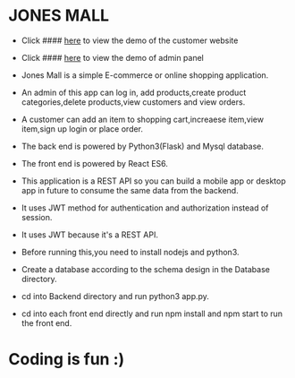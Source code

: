 # JONES MALL

* Click #### [here](https://jones-mall.web.app/) to view the demo of the customer website
* Click #### [here](https://jones-mall-admin-99498.web.app/) to view the demo of admin panel

* Jones Mall is a simple E-commerce or online shopping application.
* An admin of this app can log in, add products,create product categories,delete   products,view customers and view orders.
* A customer can add an item to shopping cart,increaese item,view item,sign up login or place order.
* The back end is powered by Python3(Flask) and Mysql database.
* The front end is powered by React ES6.
* This application is a REST API so you can build a mobile app or desktop app in future to consume the same data from the backend.
* It uses JWT method for authentication and authorization instead of session.
* It uses JWT because it's a REST API.
* Before running this,you need to install nodejs and python3.
* Create a database according to the schema design in the Database directory.
* cd into Backend directory and run python3 app.py.
* cd into each front end directly and run npm install and npm start to run the front end.


# Coding is fun :)